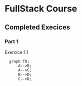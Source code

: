 # FullStack Course

## Completed Execices

### Part 1

Exercice 1.1


```mermaid
  graph TD;
      A-->B;
      A-->C;
      B-->D;
      C-->D;
```
